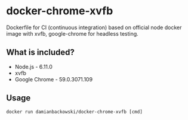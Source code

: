 # docker-chrome-xvfb

Dockerfile for CI (continuous integration) based on official node docker image with xvfb, google-chrome for headless testing.

## What is included?

* Node.js - 6.11.0
* xvfb
* Google Chrome - 59.0.3071.109

## Usage 

```
docker run damianbackowski/docker-chrome-xvfb [cmd]
```
